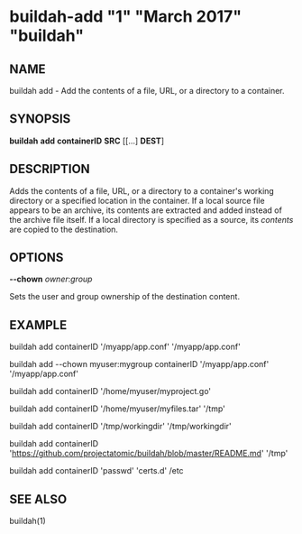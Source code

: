 # buildah-add "1" "March 2017" "buildah"

## NAME
buildah add - Add the contents of a file, URL, or a directory to a container.

## SYNOPSIS
**buildah** **add** **containerID** **SRC** [[...] **DEST**]

## DESCRIPTION
Adds the contents of a file, URL, or a directory to a container's working
directory or a specified location in the container.  If a local source file
appears to be an archive, its contents are extracted and added instead of the
archive file itself.  If a local directory is specified as a source, its
*contents* are copied to the destination.

## OPTIONS

**--chown** *owner*:*group*

Sets the user and group ownership of the destination content.

## EXAMPLE

buildah add containerID '/myapp/app.conf' '/myapp/app.conf'

buildah add --chown myuser:mygroup containerID '/myapp/app.conf' '/myapp/app.conf'

buildah add containerID '/home/myuser/myproject.go'

buildah add containerID '/home/myuser/myfiles.tar' '/tmp'

buildah add containerID '/tmp/workingdir' '/tmp/workingdir'

buildah add containerID 'https://github.com/projectatomic/buildah/blob/master/README.md' '/tmp'

buildah add containerID 'passwd' 'certs.d' /etc

## SEE ALSO
buildah(1)
